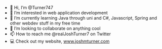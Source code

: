 - 👋 Hi, I’m @Turner747
- 👀 I’m interested in web application development
- 🌱 I’m currently learning Java through uni and C#, Javascript, Spring and other webdev stuff in my free time
- 💞️ I’m looking to collaborate on anything cool
- 📫 How to reach me @realJoshTurner7 on Twitter
- 💻 Check out my website, www.joshmturner.com

<!---
Turner747/Turner747 is a ✨ special ✨ repository because its `README.md` (this file) appears on your GitHub profile.
You can click the Preview link to take a look at your changes.
--->

